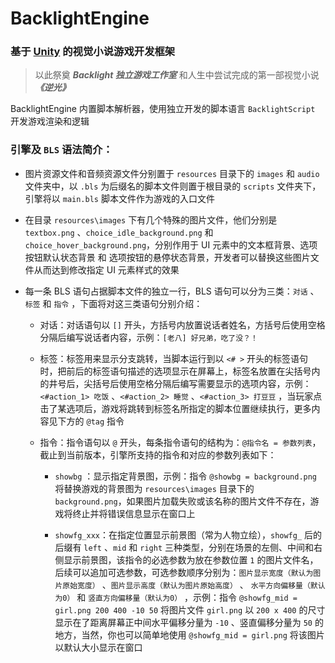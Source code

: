 # BacklightEngine

### 基于 [Unity](https://unity.com/) 的视觉小说游戏开发框架

> 以此祭奠 ***Backlight 独立游戏工作室*** 和人生中尝试完成的第一部视觉小说 ***《逆光》***

BacklightEngine 内置脚本解析器，使用独立开发的脚本语言 `BacklightScript` 开发游戏渲染和逻辑

### 引擎及 `BLS` 语法简介：

+ 图片资源文件和音频资源文件分别置于 `resources` 目录下的 `images` 和 `audio` 文件夹中，以 `.bls` 为后缀名的脚本文件则置于根目录的 `scripts` 文件夹下，引擎将以 `main.bls` 脚本文件作为游戏的入口文件

+ 在目录 `resources\images` 下有几个特殊的图片文件，他们分别是 `textbox.png` 、`choice_idle_background.png` 和 `choice_hover_background.png`，分别作用于 UI 元素中的文本框背景、选项按钮默认状态背景 和 选项按钮的悬停状态背景，开发者可以替换这些图片文件从而达到修改指定 UI 元素样式的效果

+ 每一条 BLS 语句占据脚本文件的独立一行，BLS 语句可以分为三类：`对话` 、`标签` 和 `指令` ，下面将对这三类语句分别介绍：

    - 对话：对话语句以 `[]` 开头，方括号内放置说话者姓名，方括号后使用空格分隔后编写说话者内容，示例：`[老八] 好兄弟，吃了没？！`

    - 标签：标签用来显示分支跳转，当脚本运行到以 `<# >` 开头的标签语句时，把前后的标签语句描述的选项显示在屏幕上，标签名放置在尖括号内的井号后，尖括号后使用空格分隔后编写需要显示的选项内容，示例：`<#action_1> 吃饭` 、`<#action_2> 睡觉` 、`<#action_3> 打豆豆` ，当玩家点击了某选项后，游戏将跳转到标签名所指定的脚本位置继续执行，更多内容见下方的 `@tag` 指令

    - 指令：指令语句以 `@` 开头，每条指令语句的结构为：`@指令名 = 参数列表`，截止到当前版本，引擎所支持的指令和对应的参数列表如下：

        * `showbg` ：显示指定背景图，示例：指令 `@showbg = background.png` 将替换游戏的背景图为 `resources\images` 目录下的 `background.png`，如果图片加载失败或该名称的图片文件不存在，游戏将终止并将错误信息显示在窗口上

        * `showfg_xxx`：在指定位置显示前景图（常为人物立绘），`showfg_` 后的后缀有 `left` 、`mid` 和 `right` 三种类型，分别在场景的左侧、中间和右侧显示前景图，该指令的必选参数为放在参数位置 `1` 的图片文件名，后续可以追加可选参数，可选参数顺序分别为：`图片显示宽度（默认为图片原始宽度）` 、`图片显示高度（默认为图片原始高度）` 、 `水平方向偏移量（默认为0）` 和 `竖直方向偏移量（默认为0）` ，示例：指令 `@showfg_mid = girl.png 200 400 -10 50` 将图片文件 `girl.png` 以 `200 x 400` 的尺寸显示在了距离屏幕正中间水平偏移分量为 `-10` 、竖直偏移分量为 `50` 的地方，当然，你也可以简单地使用 `@showfg_mid = girl.png` 将该图片以默认大小显示在窗口

        

